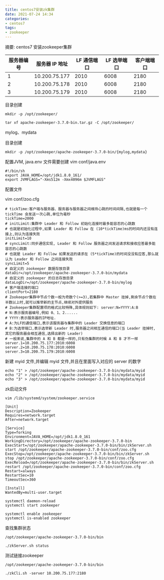 ```yaml
---
title: centos7安装zk集群
date: 2021-07-24 14:34
categories:
- centos7
tags:
- zookeeper
---
```

	
	
摘要: centos7 安装zookeeper集群
<!-- more -->

|服务器编号	|服务器 IP 地址 |	LF 通信端口 |	LF 选举端口	| 客户端端口|	
|---|---|---|---|---|
|1	|10.200.75.177	|2010	|6008|	2180|
|2	|10.200.75.178	|2010	|6008|	2180|
|3	|10.200.75.179	|2010	|6008|	2180|


目录创建
```
mkdir -p /opt/zookeeper/
```

```
tar xf apache-zookeeper-3.7.0-bin.tar.gz -C /opt/zookeeper/
```

mylog、mydata

目录创建
```
mkdir -p /opt/zookeeper/apache-zookeeper-3.7.0-bin/{mylog,mydata}
```

配置JVM, java.env 文件需要创建
vim conf/java.env
```
#!/bin/sh
export JAVA_HOME=/opt/jdk1.8.0_161/
export JVMFLAGS="-Xms512m -Xmx4096m $JVMFLAGS"
```


配置文件

vim conf/zoo.cfg
```
# tickTime:客户端与服务器、服务器与服务器之间维持心跳的时间间隔,也就是每一个 tickTime 会发送一次心跳,单位为毫秒
tickTime=2000
# initLimit:集群中 Leader 和 Follow 初始化连接时最多能容忍的心跳数
# 也就是初始化过程中,如果 Leader 和 Follow 在 (10*tickTime)ms的时间内还没有连接上,则认为连接失败
initLimit=10
# syncLimit:同步通信实现, Leader 和 Follow 服务器之间发送请求和接收应答最多能容忍的心跳数
# 也就是 Leader 和 Follow 如果发送的请求在 (5*tickTime)的时间没没有应答,那么就认为 Leader 和 Follow 之间连接失败
syncLimit=5
# 自定义的 zookeeper 数据存放目录
dataDir=/opt/zookeeper/apache-zookeeper-3.7.0-bin/mydata
# 自定义的 zookeeper 的日志存放目录
dataLogDir=/opt/zookeeper/apache-zookeeper-3.7.0-bin/mylog
# 客户端连接的端口
clientPort=2180
# Zookeeper集群中节点个数一般为奇数个(>=3),若集群中 Master 挂掉,剩余节点个数在半数以上时,就可以推举新的主节点,继续对外提供服务
# Zookeeper集群配置项的格式比较特殊,具体规则如下: server:N=YYYY:A:B
# N:表示服务器编号,例如 0、1、2......
# YYYY:表示服务器的IP地址.
# A:为LF的通信端口,表示该服务器与集群中的 Leader 交换信息的端口
# B:为选举端口,表示选举新 Leader 时,服务器之间相互通信的端口(当 Leader 挂掉时,其它的服务器会相互通信,选择出新的 Leader)
# 一般来说,集群中的 A 和 B 都是一样的,只有伪集群的时候 A 和 B 才不一样
server.1=10.200.75.177:2010:6008
server.2=10.200.75.178:2010:6008
server.3=10.200.75.179:2010:6008
```


新建 myid 文件,并编辑 myid 文件,并且在里面写入对应的 server 的数字
```
echo "1" > /opt/zookeeper/apache-zookeeper-3.7.0-bin/mydata/myid
echo "2" > /opt/zookeeper/apache-zookeeper-3.7.0-bin/mydata/myid
echo "3" > /opt/zookeeper/apache-zookeeper-3.7.0-bin/mydata/myid
```

zk启动文件
```
vim /lib/systemd/system/zookeeper.service

[Unit]
Description=Zookeeper
Requires=network.target
After=network.target

[Service]
Type=forking
Environment=JAVA_HOME=/opt/jdk1.8.0_161
WorkingDirectory=/opt/zookeeper/apache-zookeeper-3.7.0-bin
ExecStart=/opt/zookeeper/apache-zookeeper-3.7.0-bin/bin/zkServer.sh start /opt/zookeeper/apache-zookeeper-3.7.0-bin/conf/zoo.cfg
ExecStop=/opt/zookeeper/apache-zookeeper-3.7.0-bin/bin/zkServer.sh stop /opt/zookeeper/apache-zookeeper-3.7.0-bin/conf/zoo.cfg
ExecReload=/opt/zookeeper/apache-zookeeper-3.7.0-bin/bin/zkServer.sh restart /opt/zookeeper/apache-zookeeper-3.7.0-bin/conf/zoo.cfg
Restart=always
RestartSec=10
TimeoutSec=360

[Install]
WantedBy=multi-user.target
```

```
systemctl daemon-reload
systemctl start zookeeper

systemctl enable zookeeper
systemctl is-enabled zookeeper
```

查找集群状态
```
/opt/zookeeper/apache-zookeeper-3.7.0-bin/bin

./zkServer.sh status
```

测试链接zookeeper
```
/opt/zookeeper/apache-zookeeper-3.7.0-bin/bin

./zkCli.sh -server 10.200.75.177:2180
```